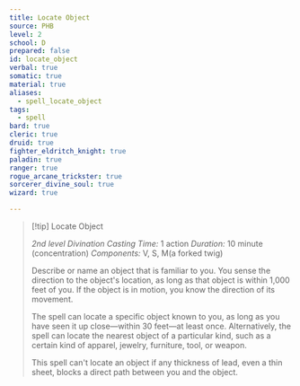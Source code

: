 ```yaml
---
title: Locate Object
source: PHB
level: 2
school: D
prepared: false
id: locate_object
verbal: true
somatic: true
material: true
aliases:
  - spell_locate_object
tags:
  - spell
bard: true
cleric: true
druid: true
fighter_eldritch_knight: true
paladin: true
ranger: true
rogue_arcane_trickster: true
sorcerer_divine_soul: true
wizard: true

---
```

>[!tip] Locate Object
>
> *2nd level Divination*
> *Casting Time:* 1 action
> *Duration:* 10 minute (concentration)
> *Components:* V, S, M(a forked twig)
>
>Describe or name an object that is familiar to you. You sense the direction to the object's location, as long as that object is within 1,000 feet of you. If the object is in motion, you know the direction of its movement.
>
>The spell can locate a specific object known to you, as long as you have seen it up close—within 30 feet—at least once. Alternatively, the spell can locate the nearest object of a particular kind, such as a certain kind of apparel, jewelry, furniture, tool, or weapon.
>
>This spell can't locate an object if any thickness of lead, even a thin sheet, blocks a direct path between you and the object.
>

